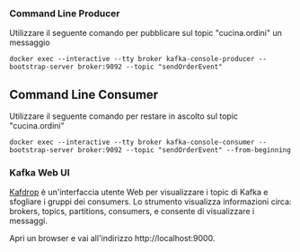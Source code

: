 ### Command Line Producer
Utilizzare il seguente comando per pubblicare sul topic "cucina.ordini" un messaggio
```shell
docker exec --interactive --tty broker kafka-console-producer --bootstrap-server broker:9092 --topic "sendOrderEvent"
```

## Command Line Consumer
Utilizzare il seguente comando per restare in ascolto sul topic "cucina.ordini"
```shell
docker exec --interactive --tty broker kafka-console-consumer --bootstrap-server broker:9092 --topic "sendOrderEvent" --from-beginning
```

### Kafka Web UI
[Kafdrop](https://github.com/obsidiandynamics/kafdrop) è un'interfaccia utente Web per visualizzare i topic di Kafka 
e sfogliare i gruppi dei consumers.
Lo strumento visualizza informazioni circa: brokers, topics, partitions, consumers, e consente di visualizzare i messaggi.

Apri un browser e vai all'indirizzo http://localhost:9000.
